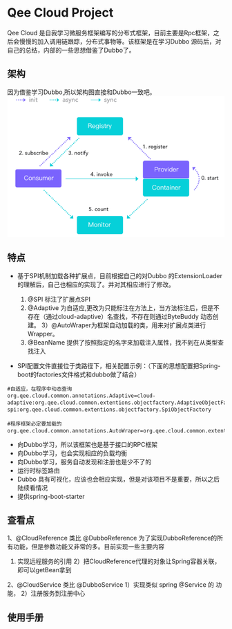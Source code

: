 # Qee Cloud Project

Qee Cloud 是自我学习微服务框架编写的分布式框架，目前主要是Rpc框架，之后会慢慢的加入调用链跟踪，分布式事物等。该框架是在学习Dubbo 源码后，对自己的总结，内部的一些思想借鉴了Dubbo了。

## 架构

因为借鉴学习Dubbo,所以架构图直接和Dubbo一致吧。
![Architecture](docs/images/architecture.png)

## 特点

* 基于SPI机制加载各种扩展点，目前根据自己的对Dubbo 的ExtensionLoader 的理解后，自己也相应的实现了。并对其相应进行了修改。
    1) @SPI 标注了扩展点SPI
    2) @Adaptive 为自适应,更改为只能标注在方法上，当方法标注后，但是不存在（通过cloud-adaptive）名查找，不存在则通过ByteBuddy 动态创建。
       3）@AutoWraper为框架自动加载的类，用来对扩展点类进行Wrapper。
    4) @BeanName 提供了按照指定的名字来加载注入属性，找不到在从类型查找注入


* SPI配置文件直接位于类路径下，相关配置示例：（下面的思想配置把Spring-boot的factories文件格式和dubbo做了结合）

```
#自适应，在程序中动态查询
org.qee.cloud.common.annotations.Adaptive=cloud-adaptive:org.qee.cloud.common.extentions.objectfactory.AdaptiveObjectFactory,\
spi:org.qee.cloud.common.extentions.objectfactory.SpiObjectFactory

#程序框架必定要加载的
org.qee.cloud.common.annotations.AutoWraper=org.qee.cloud.common.extentions.objectfactory.TimeWatchedObjectFactory

```

* 向Dubbo学习，所以该框架也是基于接口的RPC框架
* 向Dubbo学习，也会实现相应的负载均衡
* 向Dubbo学习，服务自动发现和注册也是少不了的
* 运行时标签路由
* Dubbo 具有可视化，应该也会相应实现，但是对该项目不是重要，所以之后陆续看情况
* 提供spring-boot-starter

## 查看点

1、@CloudReference 类比 @DubboReference 为了实现DubboReference的所有功能，但是参数功能又非常的多。目前实现一些主要内容

1) 实现远程服务的引用 2）把CloudReference代理的对象让Spring容器关联，即可以getBean拿到

2、@CloudService 类比 @DubboService 1）实现类似 spring @Service 的 功能， 2）注册服务到注册中心

## 使用手册
 
